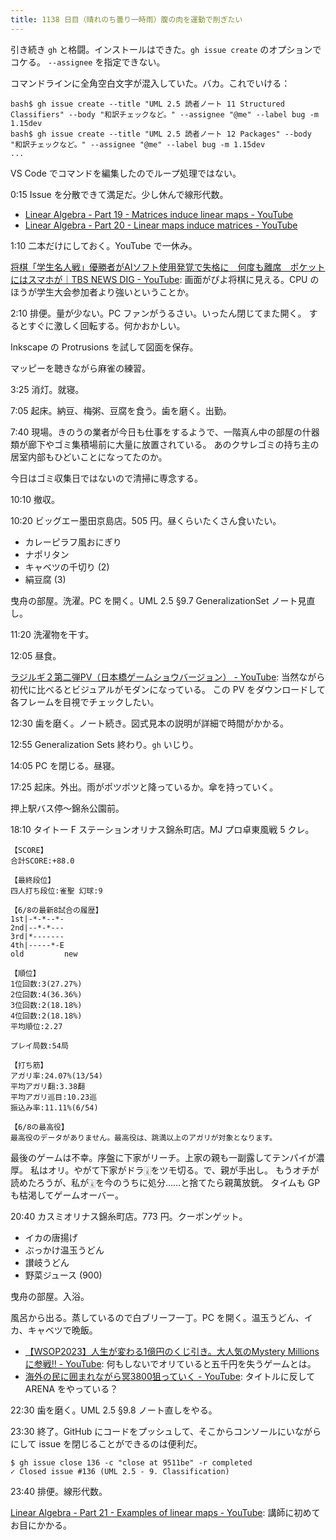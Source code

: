 ```yaml
---
title: 1138 日目（晴れのち曇り一時雨）腹の肉を運動で削ぎたい
---
```


引き続き `gh` と格闘。インストールはできた。`gh issue create` のオプションでコケる。
`--assignee` を指定できない。

コマンドラインに全角空白文字が混入していた。バカ。これでいける：

```console
bash$ gh issue create --title "UML 2.5 読者ノート 11 Structured Classifiers" --body "和訳チェックなど。" --assignee "@me" --label bug -m 1.15dev
bash$ gh issue create --title "UML 2.5 読者ノート 12 Packages" --body "和訳チェックなど。" --assignee "@me" --label bug -m 1.15dev
...
```

VS Code でコマンドを編集したのでループ処理ではない。

0:15 Issue を分散できて満足だ。少し休んで線形代数。

* [Linear Algebra - Part 19 - Matrices induce linear maps - YouTube](https://www.youtube.com/watch?v=19-YrCB3hyo&list=PLBh2i93oe2quLc5zaxD0WHzQTGrXMwAI6&index=19)
* [Linear Algebra - Part 20 - Linear maps induce matrices - YouTube](https://www.youtube.com/watch?v=9UcgdR_X2Ys&list=PLBh2i93oe2quLc5zaxD0WHzQTGrXMwAI6&index=20)

1:10 二本だけにしておく。YouTube で一休み。

[将棋「学生名人戦」優勝者がAIソフト使用発覚で失格に　何度も離席　ポケットにはスマホが｜TBS NEWS DIG - YouTube](https://www.youtube.com/watch?v=IwGLxXRdLmo):
画面がぴよ将棋に見える。CPU のほうが学生大会参加者より強いということか。

2:10 排便。量が少ない。PC ファンがうるさい。いったん閉じてまた開く。
するとすぐに激しく回転する。何かおかしい。

Inkscape の Protrusions を試して図面を保存。

マッピーを聴きながら麻雀の練習。

3:25 消灯。就寝。

7:05 起床。納豆、梅粥、豆腐を食う。歯を磨く。出勤。

7:40 現場。きのうの業者が今日も仕事をするようで、一階真ん中の部屋の什器類が廊下やゴミ集積場前に大量に放置されている。
あのクサレゴミの持ち主の居室内部もひどいことになってたのか。

今日はゴミ収集日ではないので清掃に専念する。

10:10 撤収。

10:20 ビッグエー墨田京島店。505 円。昼くらいたくさん食いたい。

* カレーピラフ風おにぎり
* ナポリタン
* キャベツの千切り (2)
* 絹豆腐 (3)

曳舟の部屋。洗濯。PC を開く。UML 2.5 §9.7 GeneralizationSet ノート見直し。

11:20 洗濯物を干す。

12:05 昼食。

[ラジルギ２第二弾PV（日本橋ゲームショウバージョン） - YouTube](https://www.youtube.com/watch?v=vXixeAeajMs):
当然ながら初代に比べるとビジュアルがモダンになっている。
この PV をダウンロードして各フレームを目視でチェックしたい。

12:30 歯を磨く。ノート続き。図式見本の説明が詳細で時間がかかる。

12:55 Generalization Sets 終わり。`gh` いじり。

14:05 PC を閉じる。昼寝。

17:25 起床。外出。雨がポツポツと降っているか。傘を持っていく。

押上駅バス停～錦糸公園前。

18:10 タイトー F ステーションオリナス錦糸町店。MJ プロ卓東風戦 5 クレ。

```text
【SCORE】
合計SCORE:+88.0

【最終段位】
四人打ち段位:雀聖 幻球:9

【6/8の最新8試合の履歴】
1st|-*-*--*-
2nd|--*-*---
3rd|*-------
4th|-----*-E
old         new

【順位】
1位回数:3(27.27%)
2位回数:4(36.36%)
3位回数:2(18.18%)
4位回数:2(18.18%)
平均順位:2.27

プレイ局数:54局

【打ち筋】
アガリ率:24.07%(13/54)
平均アガリ翻:3.38翻
平均アガリ巡目:10.23巡
振込み率:11.11%(6/54)

【6/8の最高役】
最高役のデータがありません。最高役は、跳満以上のアガリが対象となります。
```

最後のゲームは不幸。序盤に下家がリーチ。上家の親も一副露してテンパイが濃厚。
私はオリ。やがて下家がドラ🀈をツモ切る。で、親が手出し。
もうオチが読めたろうが、私が🀈を今のうちに処分……と捨てたら親萬放銃。
タイムも GP も枯渇してゲームオーバー。

20:40 カスミオリナス錦糸町店。773 円。クーポンゲット。

* イカの唐揚げ
* ぶっかけ温玉うどん
* 讃岐うどん
* 野菜ジュース (900)

曳舟の部屋。入浴。

風呂から出る。蒸しているので白ブリーフ一丁。PC を開く。温玉うどん、イカ、キャベツで晩飯。

* [【WSOP2023】人生が変わる1億円のくじ引き。大人気のMystery Millionsに参戦‼ - YouTube](https://www.youtube.com/watch?v=D7bXSpue4t8):
  何もしないでオリていると五千円を失うゲームとは。
* [海外の民に囲まれながら冥3800狙っていく - YouTube](https://www.youtube.com/watch?v=gSPHz1ISJq0):
  タイトルに反して ARENA をやっている？

22:30 歯を磨く。UML 2.5 §9.8 ノート直しをやる。

23:30 終了。GitHub にコードをプッシュして、そこからコンソールにいながらにして
issue を閉じることができるのは便利だ。

```console
$ gh issue close 136 -c "close at 9511be" -r completed
✓ Closed issue #136 (UML 2.5 - 9. Classification)
```

23:40 排便。線形代数。

[Linear Algebra - Part 21 - Examples of linear maps - YouTube](https://www.youtube.com/watch?v=eV7UI_WX54c&list=PLBh2i93oe2quLc5zaxD0WHzQTGrXMwAI6&index=21):
講師に初めてお目にかかる。
